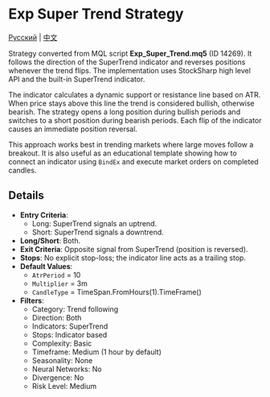 # Exp Super Trend Strategy
[Русский](README_ru.md) | [中文](README_cn.md)

Strategy converted from MQL script **Exp_Super_Trend.mq5** (ID 14269). It follows the direction of the SuperTrend indicator and reverses positions whenever the trend flips. The implementation uses StockSharp high level API and the built-in SuperTrend indicator.

The indicator calculates a dynamic support or resistance line based on ATR. When price stays above this line the trend is considered bullish, otherwise bearish. The strategy opens a long position during bullish periods and switches to a short position during bearish periods. Each flip of the indicator causes an immediate position reversal.

This approach works best in trending markets where large moves follow a breakout. It is also useful as an educational template showing how to connect an indicator using `BindEx` and execute market orders on completed candles.

## Details

- **Entry Criteria**:
  - Long: SuperTrend signals an uptrend.
  - Short: SuperTrend signals a downtrend.
- **Long/Short**: Both.
- **Exit Criteria**: Opposite signal from SuperTrend (position is reversed).
- **Stops**: No explicit stop-loss; the indicator line acts as a trailing stop.
- **Default Values**:
  - `AtrPeriod` = 10
  - `Multiplier` = 3m
  - `CandleType` = TimeSpan.FromHours(1).TimeFrame()
- **Filters**:
  - Category: Trend following
  - Direction: Both
  - Indicators: SuperTrend
  - Stops: Indicator based
  - Complexity: Basic
  - Timeframe: Medium (1 hour by default)
  - Seasonality: None
  - Neural Networks: No
  - Divergence: No
  - Risk Level: Medium
